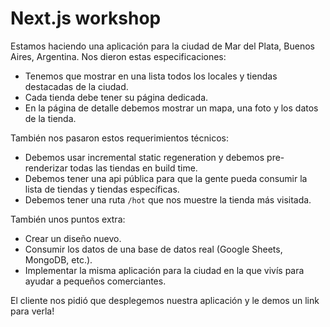 # Next.js workshop
Estamos haciendo una aplicación para la ciudad de Mar del Plata, Buenos Aires, Argentina. Nos dieron estas especificaciones:

* Tenemos que mostrar en una lista todos los locales y tiendas destacadas de la ciudad.
* Cada tienda debe tener su página dedicada.
* En la página de detalle debemos mostrar un mapa, una foto y los datos de la tienda.

También nos pasaron estos requerimientos técnicos:
* Debemos usar incremental static regeneration y debemos pre-renderizar todas las tiendas en build time.
* Debemos tener una api pública para que la gente pueda consumir la lista de tiendas y tiendas específicas.
* Debemos tener una ruta `/hot` que nos muestre la tienda más visitada.

También unos puntos extra:
* Crear un diseño nuevo.
* Consumir los datos de una base de datos real (Google Sheets, MongoDB, etc.).
* Implementar la misma aplicación para la ciudad en la que vivís para ayudar a pequeños comerciantes.

El cliente nos pidió que desplegemos nuestra aplicación y le demos un link para verla!
